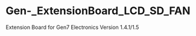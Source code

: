 Gen-_ExtensionBoard_LCD_SD_FAN
==============================

Extension Board for Gen7 Electronics Version 1.4.1/1.5
